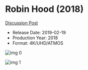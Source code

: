 # Robin Hood (2018)

[Discussion Post](https://www.avsforum.com/threads/bass-eq-for-filtered-movies.2995212/post-57562518)

* Release Date: 2019-02-19
* Production Year: 2018
* Format: 4K/UHD/ATMOS

![img 0](https://i.imgur.com/3e39CvO.jpg)

![img 1](https://i.imgur.com/sg9QR3e.jpg)

